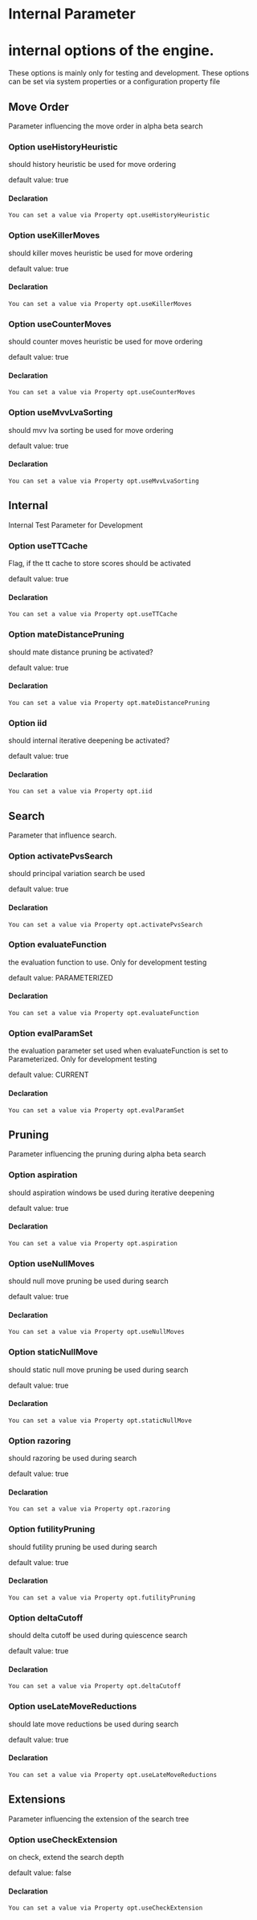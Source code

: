 # Internal Parameter

# internal options of the engine.

 These options is mainly only for testing and development. These options can be set via system properties or a configuration property file
## Move Order
Parameter influencing the move order in alpha beta search
### Option useHistoryHeuristic
should history heuristic be used for move ordering

default value: true

#### Declaration
    You can set a value via Property opt.useHistoryHeuristic
### Option useKillerMoves
should killer moves heuristic be used for move ordering

default value: true

#### Declaration
    You can set a value via Property opt.useKillerMoves
### Option useCounterMoves
should counter moves heuristic be used for move ordering

default value: true

#### Declaration
    You can set a value via Property opt.useCounterMoves
### Option useMvvLvaSorting
should mvv lva sorting be used for move ordering

default value: true

#### Declaration
    You can set a value via Property opt.useMvvLvaSorting
## Internal
Internal Test Parameter for Development
### Option useTTCache
Flag, if the tt cache to store scores should be activated

default value: true

#### Declaration
    You can set a value via Property opt.useTTCache
### Option mateDistancePruning
should mate distance pruning be activated?

default value: true

#### Declaration
    You can set a value via Property opt.mateDistancePruning
### Option iid
should internal iterative deepening be activated?

default value: true

#### Declaration
    You can set a value via Property opt.iid
## Search
Parameter that influence search.
### Option activatePvsSearch
should principal variation search be used

default value: true

#### Declaration
    You can set a value via Property opt.activatePvsSearch
### Option evaluateFunction
the evaluation function to use. Only for development testing

default value: PARAMETERIZED

#### Declaration
    You can set a value via Property opt.evaluateFunction
### Option evalParamSet
the evaluation parameter set used when evaluateFunction is set to Parameterized. Only for development testing

default value: CURRENT

#### Declaration
    You can set a value via Property opt.evalParamSet
## Pruning
Parameter influencing the pruning during alpha beta search
### Option aspiration
should aspiration windows be used during iterative deepening

default value: true

#### Declaration
    You can set a value via Property opt.aspiration
### Option useNullMoves
should null move pruning be used during search

default value: true

#### Declaration
    You can set a value via Property opt.useNullMoves
### Option staticNullMove
should static null move pruning be used during search

default value: true

#### Declaration
    You can set a value via Property opt.staticNullMove
### Option razoring
should razoring be used during search

default value: true

#### Declaration
    You can set a value via Property opt.razoring
### Option futilityPruning
should futility pruning be used during search

default value: true

#### Declaration
    You can set a value via Property opt.futilityPruning
### Option deltaCutoff
should delta cutoff be used during quiescence search

default value: true

#### Declaration
    You can set a value via Property opt.deltaCutoff
### Option useLateMoveReductions
should late move reductions be used during search

default value: true

#### Declaration
    You can set a value via Property opt.useLateMoveReductions
## Extensions
Parameter influencing the extension of the search tree
### Option useCheckExtension
on check, extend the search depth

default value: false

#### Declaration
    You can set a value via Property opt.useCheckExtension
